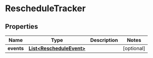 

# RescheduleTracker


## Properties

Name | Type | Description | Notes
------------ | ------------- | ------------- | -------------
**events** | [**List&lt;RescheduleEvent&gt;**](RescheduleEvent.md) |  |  [optional]



